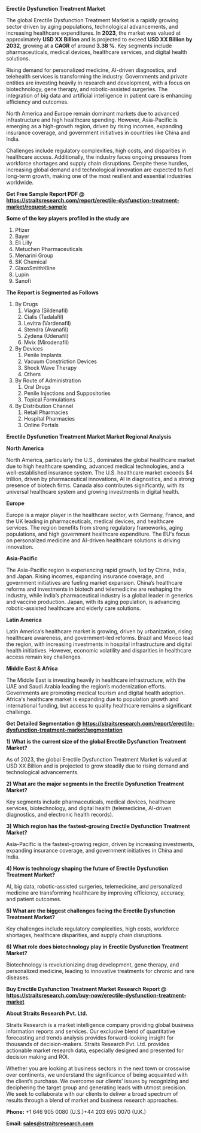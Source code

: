 <p><strong>Erectile Dysfunction Treatment Market</strong></p>
<p>The global Erectile Dysfunction Treatment Market is a rapidly growing sector driven by aging populations, technological advancements, and increasing healthcare expenditures. In <strong>2023</strong>, the market was valued at approximately <strong>USD XX Billion</strong> and is projected to exceed <strong>USD XX Billion</strong><strong> by 2032</strong>, growing at a <strong>CAGR</strong> of around <strong>3.38 %</strong>. Key segments include pharmaceuticals, medical devices, healthcare services, and digital health solutions.</p>
<p>Rising demand for personalized medicine, AI-driven diagnostics, and telehealth services is transforming the industry. Governments and private entities are investing heavily in research and development, with a focus on biotechnology, gene therapy, and robotic-assisted surgeries. The integration of big data and artificial intelligence in patient care is enhancing efficiency and outcomes.</p>
<p>North America and Europe remain dominant markets due to advanced infrastructure and high healthcare spending. However, Asia-Pacific is emerging as a high-growth region, driven by rising incomes, expanding insurance coverage, and government initiatives in countries like China and India.</p>
<p>Challenges include regulatory complexities, high costs, and disparities in healthcare access. Additionally, the industry faces ongoing pressures from workforce shortages and supply chain disruptions. Despite these hurdles, increasing global demand and technological innovation are expected to fuel long-term growth, making one of the most resilient and essential industries worldwide.</p>
<p><strong>Get Free Sample Report PDF @ <a href=https://straitsresearch.com/report/erectile-dysfunction-treatment-market/request-sample>https://straitsresearch.com/report/erectile-dysfunction-treatment-market/request-sample</a></strong></p>
<div><strong>Some of the key players profiled in the study are</strong></div>
<p><ol>
<li>Pfizer</li>
<li>Bayer</li>
<li>Eli Lilly</li>
<li>Metuchen Pharmaceuticals</li>
<li>Menarini Group</li>
<li>SK Chemical</li>
<li>GlaxoSmithKline</li>
<li>Lupin</li>
<li>Sanofi</li>
</ol></p>
<p><strong>The Report is Segmented as Follows</strong></p>
<p><ol>
<li>By Drugs
<ol>
<li>Viagra (Sildenafil)</li>
<li>Cialis (Tadalafil)</li>
<li>Levitra (Vardenafil)</li>
<li>Stendra (Avanafil)</li>
<li>Zydena (Udenafil)</li>
<li>Mvix (Mirodenafil)</li>
</ol>
</li>
<li>By Devices
<ol>
<li>Penile Implants</li>
<li>Vacuum Constriction Devices</li>
<li>Shock Wave Therapy</li>
<li>Others</li>
</ol>
</li>
<li>By Route of Administration
<ol>
<li>Oral Drugs</li>
<li>Penile Injections and Suppositories</li>
<li>Topical Formulations</li>
</ol>
</li>
<li>By Distribution Channel
<ol>
<li>Retail Pharmacies</li>
<li>Hospital Pharmacies</li>
<li>Online Portals</li>
</ol>
</li>
</ol></p>
<p><strong>Erectile Dysfunction Treatment Market Market Regional Analysis</strong></p>
<p><strong>North America</strong></p>
<p>North America, particularly the U.S., dominates the global healthcare market due to high healthcare spending, advanced medical technologies, and a well-established insurance system. The U.S. healthcare market exceeds $4 trillion, driven by pharmaceutical innovations, AI in diagnostics, and a strong presence of biotech firms. Canada also contributes significantly, with its universal healthcare system and growing investments in digital health.</p>
<p><strong>Europe</strong></p>
<p>Europe is a major player in the healthcare sector, with Germany, France, and the UK leading in pharmaceuticals, medical devices, and healthcare services. The region benefits from strong regulatory frameworks, aging populations, and high government healthcare expenditure. The EU's focus on personalized medicine and AI-driven healthcare solutions is driving innovation.</p>
<p><strong>Asia-Pacific</strong></p>
<p>The Asia-Pacific region is experiencing rapid growth, led by China, India, and Japan. Rising incomes, expanding insurance coverage, and government initiatives are fueling market expansion. China&rsquo;s healthcare reforms and investments in biotech and telemedicine are reshaping the industry, while India&rsquo;s pharmaceutical industry is a global leader in generics and vaccine production. Japan, with its aging population, is advancing robotic-assisted healthcare and elderly care solutions.</p>
<p><strong>Latin America</strong></p>
<p>Latin America&rsquo;s healthcare market is growing, driven by urbanization, rising healthcare awareness, and government-led reforms. Brazil and Mexico lead the region, with increasing investments in hospital infrastructure and digital health initiatives. However, economic volatility and disparities in healthcare access remain key challenges.</p>
<p><strong>Middle East &amp; Africa</strong></p>
<p>The Middle East is investing heavily in healthcare infrastructure, with the UAE and Saudi Arabia leading the region&rsquo;s modernization efforts. Governments are promoting medical tourism and digital health adoption. Africa's healthcare market is expanding due to population growth and international funding, but access to quality healthcare remains a significant challenge.</p>
<p><strong>Get Detailed Segmentation @ <a href=https://straitsresearch.com/report/erectile-dysfunction-treatment-market/segmentation>https://straitsresearch.com/report/erectile-dysfunction-treatment-market/segmentation</a></strong></p>
<p><strong>1) What is the current size of the global Erectile Dysfunction Treatment Market?</strong></p>
<p>As of 2023, the global Erectile Dysfunction Treatment Market is valued at USD XX Billion and is projected to grow steadily due to rising demand and technological advancements.</p>
<p><strong>2) What are the major segments in the Erectile Dysfunction Treatment Market?</strong></p>
<p>Key segments include pharmaceuticals, medical devices, healthcare services, biotechnology, and digital health (telemedicine, AI-driven diagnostics, and electronic health records).</p>
<p><strong>3) Which region has the fastest-growing Erectile Dysfunction Treatment Market?</strong></p>
<p>Asia-Pacific is the fastest-growing region, driven by increasing investments, expanding insurance coverage, and government initiatives in China and India.</p>
<p><strong>4) How is technology shaping the future of Erectile Dysfunction Treatment Market?</strong></p>
<p>AI, big data, robotic-assisted surgeries, telemedicine, and personalized medicine are transforming healthcare by improving efficiency, accuracy, and patient outcomes.</p>
<p><strong>5) What are the biggest challenges facing the Erectile Dysfunction Treatment Market?</strong></p>
<p>Key challenges include regulatory complexities, high costs, workforce shortages, healthcare disparities, and supply chain disruptions.</p>
<p><strong>6) What role does biotechnology play in Erectile Dysfunction Treatment Market?</strong></p>
<p>Biotechnology is revolutionizing drug development, gene therapy, and personalized medicine, leading to innovative treatments for chronic and rare diseases.</p>
<p><strong>Buy Erectile Dysfunction Treatment Market Research Report @ <a href=https://straitsresearch.com/buy-now/erectile-dysfunction-treatment-market>https://straitsresearch.com/buy-now/erectile-dysfunction-treatment-market</a></strong></p>
<p><strong>About Straits Research Pvt. Ltd.</strong></p>
<p>Straits Research is a market intelligence company providing global business information reports and services. Our exclusive blend of quantitative forecasting and trends analysis provides forward-looking insight for thousands of decision-makers. Straits Research Pvt. Ltd. provides actionable market research data, especially designed and presented for decision making and ROI.</p>
<p>Whether you are looking at business sectors in the next town or crosswise over continents, we understand the significance of being acquainted with the client&rsquo;s purchase. We overcome our clients&rsquo; issues by recognizing and deciphering the target group and generating leads with utmost precision. We seek to collaborate with our clients to deliver a broad spectrum of results through a blend of market and business research approaches.</p>
<p><strong><strong>Phone:</strong></strong> +1 646 905 0080 (U.S.)+44 203 695 0070 (U.K.)</p>
<p><strong><strong>Email: </strong></strong><a href=mailto:sales@straitsresearch.com><strong><u><strong>sales@straitsresearch.com</strong></u></strong></a></p>
